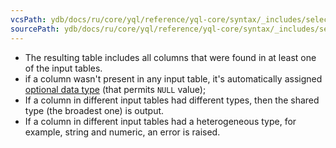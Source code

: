 ```yaml
---
vcsPath: ydb/docs/ru/core/yql/reference/yql-core/syntax/_includes/select/union_all_rules.md
sourcePath: ydb/docs/ru/core/yql/reference/yql-core/syntax/_includes/select/union_all_rules.md
---
```

* The resulting table includes all columns that were found in at least one of the input tables.
* if a column wasn't present in any input table, it's automatically assigned [optional data type](../../../types/optional.md) (that permits `NULL` value);
* If a column in different input tables had different types, then the shared type (the broadest one) is output.
* If a column in different input tables had a heterogeneous type, for example, string and numeric, an error is raised.
